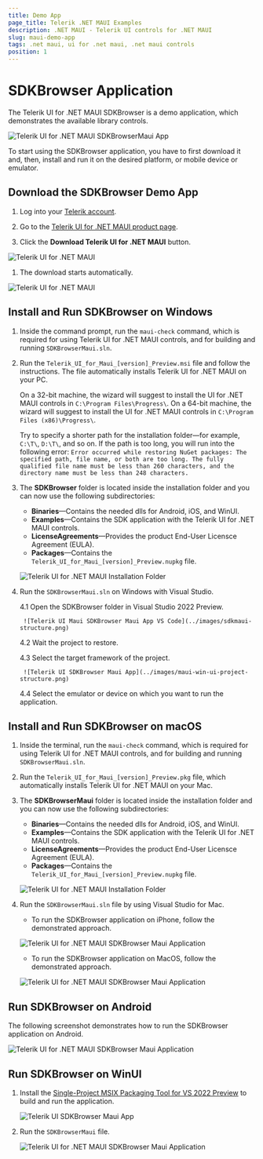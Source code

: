 ```yaml
---
title: Demo App
page_title: Telerik .NET MAUI Examples
description: .NET MAUI - Telerik UI controls for .NET MAUI
slug: maui-demo-app
tags: .net maui, ui for .net maui, .net maui controls
position: 1
---
```


# SDKBrowser Application

The Telerik UI for .NET MAUI SDKBrowser is a demo application, which demonstrates the available library controls.  

![Telerik UI for .NET MAUI SDKBrowserMaui App](../images/demo-maui.gif)

To start using the SDKBrowser application, you have to first download it and, then, install and run it on the desired platform, or mobile device or emulator.

## Download the SDKBrowser Demo App

1. Log into your [Telerik account](https://www.telerik.com/account/).

1. Go to the [Telerik UI for .NET MAUI product page](https://www.telerik.com/maui-ui).

1. Click the **Download Telerik UI for .NET MAUI** button.

  ![Telerik UI for .NET MAUI](../images/download_maui.png)

1. The download starts automatically.

  ![Telerik UI for .NET MAUI](../images/downloading-maui.png)

## Install and Run SDKBrowser on Windows

1. Inside the command prompt, run the `maui-check` command, which is required for using Telerik UI for .NET MAUI controls, and for building and running `SDKBrowserMaui.sln`.

1. Run the `Telerik_UI_for_Maui_[version]_Preview.msi` file and follow the instructions. The file automatically installs Telerik UI for .NET MAUI on your PC.

    On a 32-bit machine, the wizard will suggest to install the UI for .NET MAUI controls in `C:\Program Files\Progress\`. On a 64-bit machine, the wizard will suggest to install the UI for .NET MAUI controls in `C:\Program Files (x86)\Progress\`.

    Try to specify a shorter path for the installation folder&mdash;for example, `C:\T\`, `D:\T\`, and so on. If the path is too long, you will run into the following error: `Error occurred while restoring NuGet packages: The specified path, file name, or both are too long. The fully qualified file name must be less than 260 characters, and the directory name must be less than 248 characters.`

1. The **SDKBrowser** folder is located inside the installation folder and you can now use the following subdirectories:

    * **Binaries**&mdash;Contains the needed dlls for Android, iOS, and WinUI.
    * **Examples**&mdash;Contains the SDK application with the Telerik UI for .NET MAUI controls.
    * **LicenseAgreements**&mdash;Provides the product End-User Licensce Agreement (EULA).
    * **Packages**&mdash;Contains the `Telerik_UI_for_Maui_[version]_Preview.nupkg` file.

    ![Telerik UI for .NET MAUI Installation Folder](../images/telerik-ui-for-maui-installation-folder.png)

1. Run the `SDKBrowserMaui.sln` on Windows with Visual Studio.

    4.1 Open the SDKBrowser folder in Visual Studio 2022 Preview.

        ![Telerik UI Maui SDKBrowser Maui App VS Code](../images/sdkmaui-structure.png)

    4.2 Wait the project to restore.

    4.3 Select the target framework of the project.

        ![Telerik UI SDKBrowser Maui App](../images/maui-win-ui-project-structure.png)

    4.4 Select the emulator or device on which you want to run the application.

## Install and Run SDKBrowser on macOS

1. Inside the terminal, run the `maui-check` command, which is required for using Telerik UI for .NET MAUI controls, and for building and running `SDKBrowserMaui.sln`.

1. Run the `Telerik_UI_for_Maui_[version]_Preview.pkg` file, which automatically installs Telerik UI for .NET MAUI on your Mac.

1. The **SDKBrowserMaui** folder is located inside the installation folder and you can now use the following subdirectories:

    * **Binaries**&mdash;Contains the needed dlls for Android, iOS, and WinUI.
    * **Examples**&mdash;Contains the SDK application with the Telerik UI for .NET MAUI controls.
    * **LicenseAgreements**&mdash;Provides the product End-User Licensce Agreement (EULA).
    * **Packages**&mdash;Contains the `Telerik_UI_for_Maui_[version]_Preview.nupkg` file.

    ![Telerik UI for .NET MAUI Installation Folder](../images/installation-macos.png)

1. Run the `SDKBrowserMaui.sln` file by using Visual Studio for Mac.

    * To run the SDKBrowser application on iPhone, follow the demonstrated approach.

    ![Telerik UI for .NET MAUI SDKBrowser Maui Application](../images/demo-iphone.png)

    * To run the SDKBrowser application on MacOS, follow the demonstrated approach.

    ![Telerik UI for .NET MAUI SDKBrowser Maui Application](../images/demo-macos.png)

## Run SDKBrowser on Android

The following screenshot demonstrates how to run the SDKBrowser application on Android.

![Telerik UI for .NET MAUI SDKBrowser Maui Application](../images/demo.png)

## Run SDKBrowser on WinUI

1. Install the [Single-Project MSIX Packaging Tool for VS 2022 Preview](https://marketplace.visualstudio.com/items?itemName=ProjectReunion.MicrosoftSingleProjectMSIXPackagingToolsDev17) to build and run the application.

    ![Telerik UI SDKBrowser Maui App](../images/maui-win-ui-project-structure.png)

1. Run the `SDKBrowserMaui` file.

    ![Telerik UI for .NET MAUI SDKBrowser Maui Application](../images/demo-winui.png)
